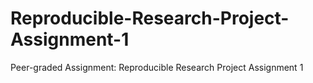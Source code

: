 # Reproducible-Research-Project-Assignment-1
Peer-graded Assignment: Reproducible Research Project Assignment 1
